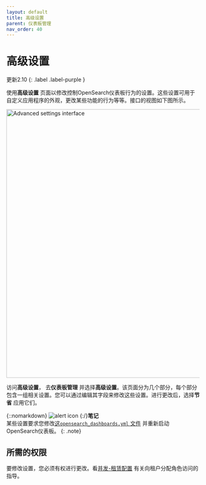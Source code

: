 ```yaml
---
layout: default
title: 高级设置
parent: 仪表板管理
nav_order: 40
---
```


# 高级设置
更新2.10
{: .label .label-purple }

使用**高级设置** 页面以修改控制OpenSearch仪表板行为的设置。这些设置可用于自定义应用程序的外观，更改某些功能的行为等等。接口的视图如下图所示。

<img src="{{site.url}}{{site.baseurl}}/images/dashboards/advanced-settings-ui.png" alt="Advanced settings interface" width="700"/>

访问**高级设置**， 去**仪表板管理** 并选择**高级设置**。该页面分为几个部分，每个部分包含一组相关设置。您可以通过编辑其字段来修改这些设置。进行更改后，选择**节省** 应用它们。

{::nomarkdown} <img src ="{{site.url}}{{site.baseurl}}/images/icons/alert-icon.png" class ="inline-icon" alt ="alert icon"/> {:/}**笔记**<br>某些设置要求您修改[这`opensearch_dashboards.yml` 文件](https://github.com/opensearch-project/OpenSearch-Dashboards/blob/main/config/opensearch_dashboards.yml) 并重新启动OpenSearch仪表板。
{: .note}

## 所需的权限

要修改设置，您必须有权进行更改。看[并发-租赁配置](https://opensearch.org/docs/latest/security/multi-tenancy/multi-tenancy-config/#give-roles-access-to-tenants) 有关向租户分配角色访问的指导。


